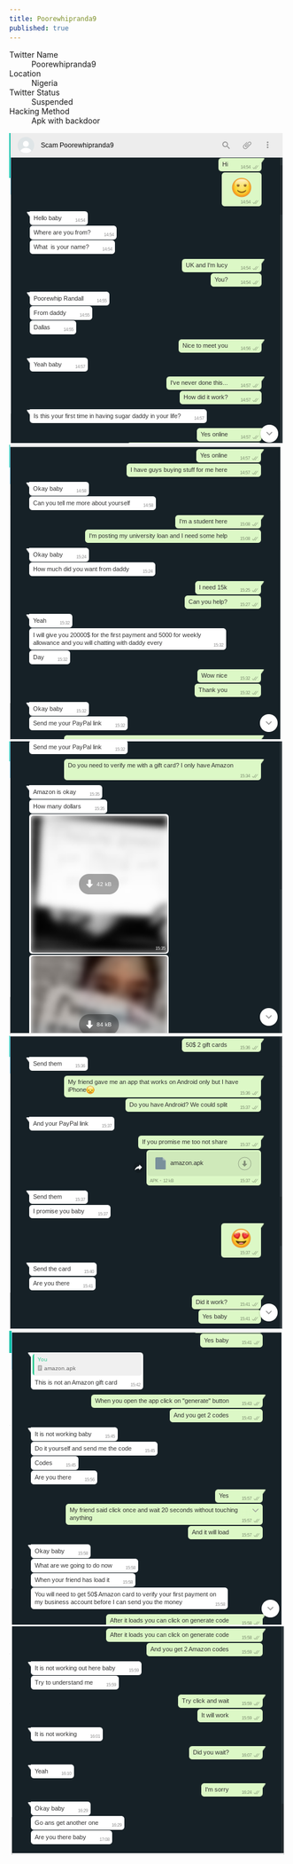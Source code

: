 ```yaml
---
title: Poorewhipranda9
published: true
---
```


<dl>
<dt>Twitter Name</dt>
<dd>Poorewhipranda9</dd>
<dt>Location</dt>
<dd>Nigeria</dd>
<dt>Twitter Status</dt>
<dd>Suspended</dd>
<dt>Hacking Method</dt>
<dd>Apk with backdoor</dd>
</dl>

![](https://github.com/R0b1nH0od/R0b1nH0od.github.io/blob/master/images/Poorewhipranda9/Poorewhipranda9%20-%201.png)
![](https://github.com/R0b1nH0od/R0b1nH0od.github.io/blob/master/images/Poorewhipranda9/Poorewhipranda9%20-%202.png)
![](https://github.com/R0b1nH0od/R0b1nH0od.github.io/blob/master/images/Poorewhipranda9/Poorewhipranda9%20-%203.png)
![](https://github.com/R0b1nH0od/R0b1nH0od.github.io/blob/master/images/Poorewhipranda9/Poorewhipranda9%20-%204.png)
![](https://github.com/R0b1nH0od/R0b1nH0od.github.io/blob/master/images/Poorewhipranda9/Poorewhipranda9%20-%205.png)
![](https://github.com/R0b1nH0od/R0b1nH0od.github.io/blob/master/images/Poorewhipranda9/Poorewhipranda9%20-%206.png)
